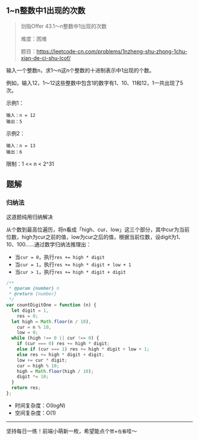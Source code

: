 ## 1~n整数中1出现的次数

> 剑指Offer 43.1～n整数中1出现的次数
>
> 难度：困难
>
> 题目：https://leetcode-cn.com/problems/1nzheng-shu-zhong-1chu-xian-de-ci-shu-lcof/

输入一个整数n，求1～n这n个整数的十进制表示中1出现的个数。

例如，输入12，1～12这些整数中包含1的数字有1、10、11和12，1一共出现了5次。

示例1：

```
输入：n = 12
输出：5
```

示例2：

```
输入：n = 13
输出：6
```

限制：1 <= n < 2^31

## 题解

### 归纳法

这道题纯用归纳解决

从个数到最高位遍历，将n看成「high、cur、low」这三个部分，其中cur为当前位数，high为cur之前的值，low为cur之后的值，根据当前位数，设digit为1、10、100......通过数学归纳法推理出：

- 当`cur = 0`，执行`res += high * digit`
- 当`cur = 1`，执行`res += high * digit + low + 1`
- 当`cur > 1`，执行`res += high * digit + digit`

```javascript
/**
 * @param {number} n
 * @return {number}
 */
var countDigitOne = function (n) {
  let digit = 1,
    res = 0;
  let high = Math.floor(n / 10),
    cur = n % 10,
    low = 0;
  while (high !== 0 || cur !== 0) {
    if (cur === 0) res += high * digit;
    else if (cur === 1) res += high * digit + low + 1;
    else res += high * digit + digit;
    low += cur * digit;
    cur = high % 10;
    high = Math.floor(high / 10);
    digit *= 10;
  }
  return res;
};
```

- 时间复杂度：O($logN$)
- 空间复杂度：O($1$)

****

坚持每日一练！前端小萌新一枚，希望能点个`赞`+`在看`哇～


